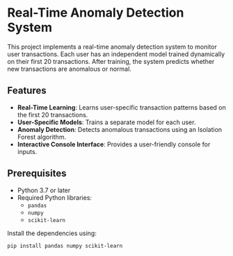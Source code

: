# Real-Time Anomaly Detection System

This project implements a real-time anomaly detection system to monitor user transactions. Each user has an independent model trained dynamically on their first 20 transactions. After training, the system predicts whether new transactions are anomalous or normal.

## Features

- **Real-Time Learning**: Learns user-specific transaction patterns based on the first 20 transactions.
- **User-Specific Models**: Trains a separate model for each user.
- **Anomaly Detection**: Detects anomalous transactions using an Isolation Forest algorithm.
- **Interactive Console Interface**: Provides a user-friendly console for inputs.

## Prerequisites

- Python 3.7 or later
- Required Python libraries:
  - `pandas`
  - `numpy`
  - `scikit-learn`

Install the dependencies using:

```bash
pip install pandas numpy scikit-learn

